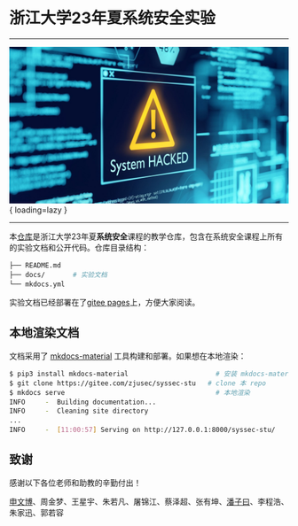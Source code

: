 # 浙江大学23年夏系统安全实验

---

![](img/system-hacked.jpg){ loading=lazy }

---

本[仓库](https://gitee.com/zjusec/syssec-stu)是浙江大学23年夏**系统安全**课程的教学仓库，包含在系统安全课程上所有的实验文档和公开代码。仓库目录结构：

```bash
├── README.md
├── docs/       # 实验文档
└── mkdocs.yml
```

实验文档已经部署在了[gitee pages](https://zjusec.gitee.io/syssec-stu)上，方便大家阅读。


## 本地渲染文档

文档采用了 [mkdocs-material](https://squidfunk.github.io/mkdocs-material) 工具构建和部署。如果想在本地渲染：

```bash
$ pip3 install mkdocs-material                      # 安装 mkdocs-material
$ git clone https://gitee.com/zjusec/syssec-stu   # clone 本 repo
$ mkdocs serve                                      # 本地渲染
INFO     -  Building documentation...
INFO     -  Cleaning site directory
...
INFO     -  [11:00:57] Serving on http://127.0.0.1:8000/syssec-stu/
```

## 致谢

感谢以下各位老师和助教的辛勤付出！

[申文博](https://wenboshen.org/)、周金梦、王星宇、朱若凡、屠锦江、蔡泽超、张有坤、[潘子曰](https://pan-ziyue。github.io)、李程浩、朱家迅、郭若容
